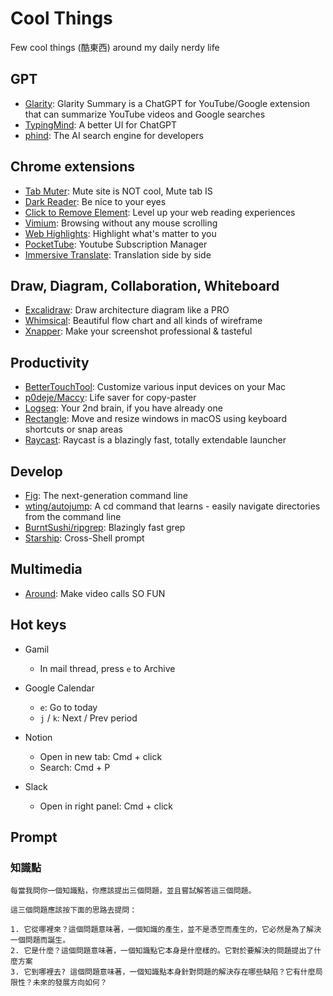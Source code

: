 # Cool Things

Few cool things (酷東西) around my daily nerdy life 

## GPT

* [Glarity](https://glarity.app/zh-TW): Glarity Summary is a ChatGPT for YouTube/Google extension that can summarize YouTube videos and Google searches
* [TypingMind](https://www.typingmind.com/): A better UI for ChatGPT
* [phind](https://www.phind.com/): The AI search engine for developers

## Chrome extensions

* [Tab Muter](https://chrome.google.com/webstore/detail/tab-muter/bnclejfcblondkjliiblkojdeloomadd?hl=en): Mute site is NOT cool, Mute tab IS
* [Dark Reader](https://darkreader.org/): Be nice to your eyes
* [Click to Remove Element](https://chrome.google.com/webstore/detail/click-to-remove-element/jcgpghgjhhahcefnfpbncdmhhddedhnk?hl=en): Level up your web reading experiences
* [Vimium](https://chrome.google.com/webstore/detail/vimium/dbepggeogbaibhgnhhndojpepiihcmeb?hl=en): Browsing without any mouse scrolling
* [Web Highlights](https://chrome.google.com/webstore/detail/web-highlights-pdf-web-hi/hldjnlbobkdkghfidgoecgmklcemanhm): Highlight what's matter to you
* [PocketTube](https://chrome.google.com/webstore/detail/pockettube-youtube-subscr/kdmnjgijlmjgmimahnillepgcgeemffb/): Youtube Subscription Manager
* [Immersive Translate](https://chrome.google.com/webstore/detail/immersive-translate/bpoadfkcbjbfhfodiogcnhhhpibjhbnh?hl=zh-TW): Translation side by side

## Draw, Diagram, Collaboration, Whiteboard

* [Excalidraw](https://excalidraw.com/): Draw architecture diagram like a PRO
* [Whimsical](https://whimsical.com/): Beautiful flow chart and all kinds of wireframe
* [Xnapper](https://xnapper.com/): Make your screenshot professional & tasteful

## Productivity

* [BetterTouchTool](https://folivora.ai/): Customize various input devices on your Mac
* [p0deje/Maccy](https://github.com/p0deje/Maccy): Life saver for copy-paster
* [Logseq](https://logseq.com/): Your 2nd brain, if you have already one
* [Rectangle](https://rectangleapp.com/): Move and resize windows in macOS using keyboard shortcuts or snap areas
* [Raycast](https://www.raycast.com/): Raycast is a blazingly fast, totally extendable launcher

## Develop

* [Fig](https://fig.io/): The next-generation command line
* [wting/autojump](https://github.com/wting/autojump): A cd command that learns - easily navigate directories from the command line
* [BurntSushi/ripgrep](https://github.com/BurntSushi/ripgrep): Blazingly fast grep
* [Starship](https://starship.rs/): Cross-Shell prompt

## Multimedia

* [Around](https://www.around.co/): Make video calls SO FUN

## Hot keys

* Gamil 
  * In mail thread, press `e` to Archive

* Google Calendar 
  * `e`: Go to today
  * `j` / `k`: Next / Prev period

* Notion
  * Open in new tab: Cmd + click
  * Search: Cmd + P

* Slack
  * Open in right panel: Cmd + click 

## Prompt

### 知識點

```
每當我問你一個知識點，你應該提出三個問題，並且嘗試解答這三個問題。

這三個問題應該按下面的思路去提問：

1. 它從哪裡來？這個問題意味著，一個知識的產生，並不是憑空而產生的，它必然是為了解決一個問題而誕生。
2. 它是什麼？這個問題意味著，一個知識點它本身是什麼樣的。它對於要解決的問題提出了什麼方案
3. 它到哪裡去? 這個問題意味著，一個知識點本身針對問題的解決存在哪些缺陷？它有什麼局限性？未來的發展方向如何？
```
